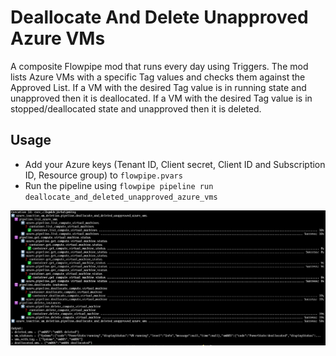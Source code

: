 # Deallocate And Delete Unapproved Azure VMs

A composite Flowpipe mod that runs every day using Triggers. The mod lists Azure VMs with a specific Tag values and checks them against the Approved List. If a VM with the desired Tag value is in running state and unapproved then it is deallocated. If a VM with the desired Tag value is in stopped/deallocated state and unapproved then it is deleted.

## Usage

- Add your Azure keys (Tenant ID, Client secret, Client ID and Subscription ID, Resource group) to `flowpipe.pvars`
- Run the pipeline using `flowpipe pipeline run deallocate_and_deleted_unapproved_azure_vms`

![flowpipe_pipeline_run](flowpipe_pipeline_run.png)
